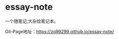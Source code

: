 <!-- ex_nonav -->
# essay-note

一个随笔记,大杂烩笔记本。

Git-Page地址：https://zq99299.github.io/essay-note/




